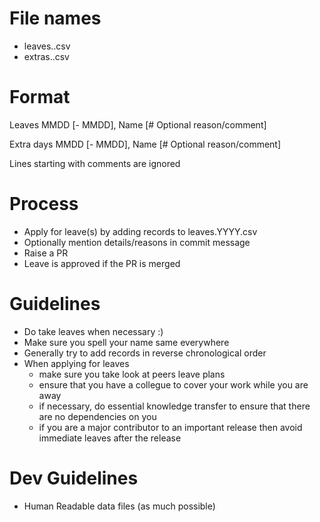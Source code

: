 # File names
- leaves.<YYYY>.csv
- extras.<YYYY>.csv

# Format

Leaves
MMDD [- MMDD], Name  [# Optional reason/comment]

Extra days
MMDD [- MMDD], Name  [# Optional reason/comment]

Lines starting with comments are ignored

# Process
- Apply for leave(s) by adding records to leaves.YYYY.csv
- Optionally mention details/reasons in commit message
- Raise a PR
- Leave is approved if the PR is merged

# Guidelines
- Do take leaves when necessary :)
- Make sure you spell your name same everywhere
- Generally try to add records in reverse chronological order
- When applying for leaves
    - make sure you take look at peers leave plans 
    - ensure that you have a collegue to cover your work while you are away
    - if necessary, do essential knowledge transfer to ensure that there are no dependencies on you
    - if you are a major contributor to an important release then avoid immediate leaves after the release

# Dev Guidelines
- Human Readable data files (as much possible)
